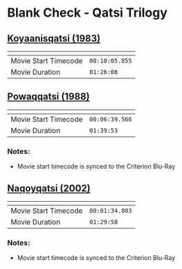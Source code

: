 Blank Check - Qatsi Trilogy
===============
[Koyaanisqatsi (1983)](https://www.patreon.com/posts/koyaanisqatsi-76615341)
---------------
| <!-- -->             | <!-- -->       |
|----------------------|----------------|
| Movie Start Timecode | `00:10:05.855` |
| Movie Duration       | `01:26:08`     |

[Powaqqatsi (1988)](https://www.patreon.com/posts/powaqqatsi-77533913)
---------------
| <!-- -->             | <!-- -->       |
|----------------------|----------------|
| Movie Start Timecode | `00:06:39.566` |
| Movie Duration       | `01:39:53`     |

### Notes:
- Movie start timecode is synced to the Criterion Blu-Ray

[Naqoyqatsi (2002)](https://www.patreon.com/posts/naqoyqatsi-78048446)
---------------
| <!-- -->             | <!-- -->       |
|----------------------|----------------|
| Movie Start Timecode | `00:01:34.803` |
| Movie Duration       | `01:29:58`     |

### Notes:
- Movie start timecode is synced to the Criterion Blu-Ray